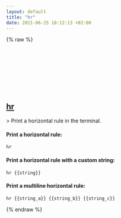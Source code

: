 ```yaml
---
layout: default
title: "hr"
date: 2021-06-25 18:12:13 +02:00
---
```

{% raw %}
<h2 id="hr">
  <a href="/en/common/hr.html">hr</a> <a href="#hr"><svg class="icon">
    <use href="/assets/images/unicode_sprite.svg#link" />
  </svg></a>
</h2>
> Print a horizontal rule in the terminal.

#### Print a horizontal rule:
```shell
hr
```
#### Print a horizontal rule with a custom string:
```shell
hr {{string}}
```
#### Print a multiline horizontal rule:
```shell
hr {{string_a}} {{string_b}} {{string_c}}
```
{% endraw %}